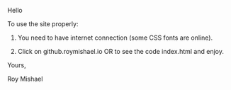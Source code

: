 Hello

To use the site properly:

1. You need to have internet connection (some CSS fonts are online).

2. Click on github.roymishael.io OR to see the code index.html and enjoy.

 

Yours,

Roy Mishael